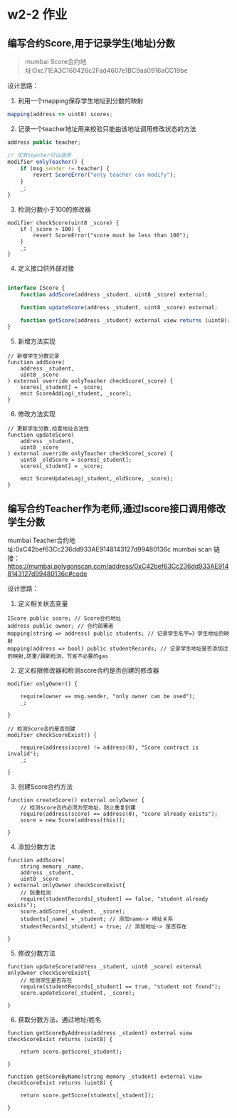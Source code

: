 # w2-2 作业
## 编写合约Score,用于记录学生(地址)分数
> mumbai Score合约地址:0xc71EA3C160426c2Fad4607e1BC9aa0916aCC19be

设计思路：
1. 利用一个mapping保存学生地址到分数的映射
```javascript
mapping(address => uint8) scores;
```

2. 记录一个teacher地址用来校验只能由该地址调用修改状态的方法
```javascript
address public teacher;

// 仅有teacher可以调用
modifier onlyTeacher() {
    if (msg.sender != teacher) {
        revert ScoreError("only teacher can modify");
    }
    _;
}
```

3. 检测分数小于100的修改器
```
modifier checkScore(uint8 _score) {
    if (_score > 100) {
        revert ScoreError("score must be less than 100");
    }
    _;
}
```

4. 定义接口供外部对接
```javascript

interface IScore {
    function addScore(address _student, uint8 _score) external;

    function updateScore(address _student, uint8 _score) external;

    function getScore(address _student) external view returns (uint8);
}
```
5. 新增方法实现
```
// 新增学生分数记录
function addScore(
    address _student,
    uint8 _score
) external override onlyTeacher checkScore(_score) {
    scores[_student] = _score;
    emit ScoreAddLog(_student, _score);
}

```
6. 修改方法实现
```
// 更新学生分数,检查地址合法性
function updateScore(
    address _student,
    uint8 _score
) external override onlyTeacher checkScore(_score) {
    uint8 _oldScore = scores[_student];
    scores[_student] = _score;

    emit ScoreUpdateLog(_student,_oldScore, _score);
}
```
## 编写合约Teacher作为老师,通过Iscore接口调用修改学生分数
mumbai Teacher合约地址:0xC42bef63Cc236dd933AE9148143127d99480136c
mumbai scan 链接：https://mumbai.polygonscan.com/address/0xC42bef63Cc236dd933AE9148143127d99480136c#code

设计思路：
1. 定义相关状态变量
```
IScore public score; // Score合约地址
address public owner; // 合约部署者
mapping(string => address) public students; // 记录学生名字=》学生地址的映射
mapping(address => bool) public studentRecords; // 记录学生地址是否添加过的映射,防重/跟新检测，节省不必要的gas

```

2. 定义权限修改器和检测score合约是否创建的修改器
```
modifier onlyOwner() {

    require(owner == msg.sender, "only owner can be used");
    _;

}

// 检测Score合约是否创建
modifier checkScoreExist() {

    require(address(score) != address(0), "Score contract is invalid");
    _;
    
}
```
3. 创建Score合约方法
```
function createScore() external onlyOwner {
    // 检测score合约必须为空地址，防止重复创建
    require(address(score) == address(0), "score already exists");
    score = new Score(address(this));

}
```
4. 添加分数方法
```
function addScore(
    string memory _name,
    address _student,
    uint8 _score
) external onlyOwner checkScoreExist{
    // 防重检测
    require(studentRecords[_student] == false, "student already exists");
    score.addScore(_student, _score);
    students[_name] = _student; // 添加name-> 地址关系
    studentRecords[_student] = true; // 添加地址-> 是否存在
    
}
```
5. 修改分数方法
```
function updateScore(address _student, uint8 _score) external onlyOwner checkScoreExist{
    // 检测学生是否存在
    require(studentRecords[_student] == true, "student not found");
    score.updateScore(_student, _score);

}
```

6. 获取分数方法，通过地址/姓名
```
function getScoreByAddress(address _student) external view checkScoreExist returns (uint8) {

    return score.getScore(_student);

}

function getScoreByName(string memory _student) external view checkScoreExist returns (uint8) {

    return score.getScore(students[_student]);

}

```